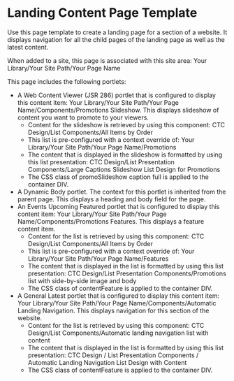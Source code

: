 # Landing Content Page Template

Use this page template to create a landing page for a section of a website. It displays navigation for all the child pages of the landing page as well as the latest content.

When added to a site, this page is associated with this site area: Your Library/Your Site Path/Your Page Name

This page includes the following portlets:

-   A Web Content Viewer \(JSR 286\) portlet that is configured to display this content item: Your Library/Your Site Path/Your Page Name/Components/Promotions Slideshow. This displays slideshow of content you want to promote to your viewers.
    -   Content for the slideshow is retrieved by using this component: CTC Design/List Components/All Items by Order
    -   This list is pre-configured with a context override of: Your Library/Your Site Path/Your Page Name/Promotions
    -   The content that is displayed in the slideshow is formatted by using this list presentation: CTC Design/List Presentation Components/Large Captions Slideshow List Design for Promotions
    -   The CSS class of promoSlideshow caption full is applied to the container DIV.
-   A Dynamic Body portlet. The context for this portlet is inherited from the parent page. This displays a heading and body field for the page.
-   An Events Upcoming Featured portlet that is configured to display this content item: Your Library/Your Site Path/Your Page Name/Components/Promotions Features. This displays a feature content item.
    -   Content for the list is retrieved by using this component: CTC Design/List Components/All Items by Order
    -   This list is pre-configured with a context override of: Your Library/Your Site Path/Your Page Name/Features
    -   The content that is displayed in the list is formatted by using this list presentation: CTC Design/List Presentation Components/Promotions list with side-by-side image and body
    -   The CSS class of contentFeature is applied to the container DIV.
-   A General Latest portlet that is configured to display this content item: Your Library/Your Site Path/Your Page Name/Components/Automatic Landing Navigation. This displays navigation for this section of the website.
    -   Content for the list is retrieved by using this component: CTC Design/List Components/Automatic landing navigation list with content
    -   The content that is displayed in the list is formatted by using this list presentation: CTC Design / List Presentation Components / Automatic Landing Navigation List Design with Content
    -   The CSS class of contentFeature is applied to the container DIV.



